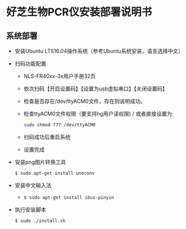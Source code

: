 # 好芝生物PCR仪安装部署说明书

## 系统部署

- 安装Ubuntu LTS16.04操作系统（参考Ubuntu系统安装，语言选择中文）

- 扫码功能配置

  - NLS-FR40xx-3x用户手册32页

  - 依次扫码【开启设置码】【设置为usb虚拟串口】【关闭设置码】

  - 检查是否存在/dev/ttyACM0文件，存在则说明成功。

  - 检查ttyACM0文件权限（要支持hg用户读权限)  / 或者直接设置为: 

    ```bash
    sudo chmod 777 /dev/ttyACM0
    ```

  - 扫码成功后重启系统

  - 设置完成

- 安装png图片转换工具

  ```bash
  $ sudo apt-get install unoconv
  ```

- 安装中文输入法

  - ```bash
    $ sudo apt-get install ibus-pinyin
    ```


- 执行安装脚本

  ```bash
  $ sudo ./install.sh
  ```

  